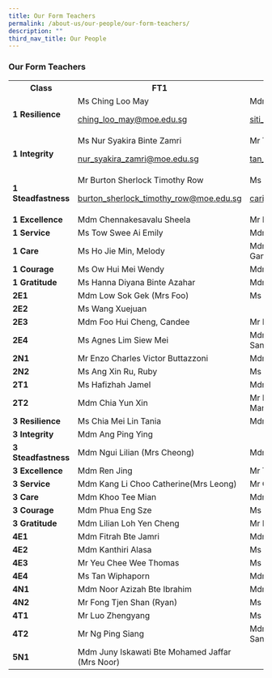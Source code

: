 ```yaml
---
title: Our Form Teachers
permalink: /about-us/our-people/our-form-teachers/
description: ""
third_nav_title: Our People
---
```

<h3>Our Form Teachers</h3>
<table style="width:100%">
<tbody>
<tr>
<th style="width:25%">Class</th>
<th style="width:40%">FT1</th>
<th style="width:40%">FT2</th>
</tr>
<tr>
	<td><strong>1 Resilience</strong></td>
<td>Ms Ching Loo May
	
[ching_loo_may@moe.edu.sg](ching_loo_may@moe.edu.sg)
</td>
<td>Mdm Siti Fatima Binte Azmi
	
[siti_fatima_bte_azmi@moe.edu.sg](siti_fatima_bte_azmi@moe.edu.sg)
</td>
</tr>
<tr>
	<td><strong>1 Integrity</strong></td>
<td>Ms Nur Syakira Binte Zamri

[nur_syakira_zamri@moe.edu.sg](nur_syakira_zamri@moe.edu.sg)
</td>
<td>Mr Tan Boon Seng
	
[tan_boon_seng_a@moe.edu.sg](tan_boon_seng_a@moe.edu.sg)
</td>
</tr>
<tr>
	<td><strong>1 Steadfastness</strong></td>
<td>Mr Burton Sherlock Timothy Row
	
[burton_sherlock_timothy_row@moe.edu.sg](burton_sherlock_timothy_row@moe.edu.sg)	
</td>
<td>Ms Carita Chew Meng
	
[carita_chew_meng@moe.edu.sg](carita_chew_meng@moe.edu.sg)
</td>
</tr>
	<tr>
		<td><strong>1 Excellence</strong></td>
<td>Mdm Chennakesavalu Sheela </td>
<td>Mr Mohamed Imran Bin Ishak</td>
</tr>
	<tr>
		<td><strong>1 Service</strong></td>
<td>Ms	Tow Swee Ai Emily</td>
<td>Mdm	Amelia Y Dizon</td>
</tr>
	<tr>
		<td><strong>1 Care</strong></td>
<td>Ms Ho Jie Min, Melody</td>
<td>Mdm	Nirmala d/o K Periyiah (Mrs Ganesan)</td>
</tr>
	<tr>
		<td><strong>1 Courage</strong></td>
<td>Ms Ow Hui Mei Wendy</td>
<td>Mdm	Kasturi d/o Manoselvam</td>
</tr>
	<tr>
		<td><strong>1 Gratitude</strong></td>
<td>Ms Hanna Diyana Binte Azahar</td>
<td>Mdm	Koh Pei Pei Jennifer</td>
</tr>
		<tr>
			<td><strong>2E1</strong> </td>
<td>Mdm	Low Sok Gek (Mrs Foo)</td>
<td>Ms Ng Hui Wen</td>
</tr>
		<tr>
			<td><strong>2E2</strong></td>
<td>Ms Wang Xuejuan</td>
<td></td>
</tr>
		<tr>
			<td><strong>2E3</strong></td>
<td>Mdm	Foo Hui Cheng, Candee</td>
<td>Mr Ng Qi Qin, Gary</td>
</tr>
		<tr>
			<td><strong>2E4</strong></td>
<td>Ms Agnes Lim Siew Mei</td>
<td>Mdm	Farhanah Binte Abdullah Sani</td>
</tr>
		<tr>
			<td><strong>2N1</strong></td>
<td>Mr Enzo Charles Victor Buttazzoni</td>
<td>Mdm	Puah Shi Hui Silia</td>
</tr>
		<tr>
			<td><strong>2N2</strong></td>
<td>Ms Ang Xin Ru, Ruby</td>
<td>Ms Chew Hui Leng Faith</td>
</tr>
		<tr>
			<td><strong>2T1</strong></td>
<td>Ms Hafizhah Jamel</td>
<td>Mdm	Phua Meng Hong</td>
</tr>
<tr>
	<td><strong>2T2</strong></td>
<td>Mdm Chia Yun Xin</td>
<td>Mr Mohamed Izwan Bin Abdul Manan</td>
</tr>
	<tr>
		<td><strong>3 Resilience</strong></td>
<td>Ms Chia Mei Lin Tania</td>
<td>Mdm Jiang Nan</td>
</tr>
	<tr>
		<td><strong>3 Integrity</strong></td>
<td>Mdm Ang Ping Ying</td>
<td></td>
</tr>
	<tr>
		<td><strong>3 Steadfastness</strong></td>
<td>Mdm	Ngui Lilian (Mrs Cheong)</td>
<td>Mdm Song Weina</td>
</tr>
	<tr>
		<td><strong>3 Excellence</strong></td>
<td>Mdm	Ren Jing</td>
<td>Mr Teo Chee Siong</td>
</tr>
	<tr>
		<td><strong>3 Service</strong></td>
<td>Mdm	Kang Li Choo Catherine(Mrs Leong)</td>
<td>Mr Chong Wensheng</td>
</tr>
	<tr>
		<td><strong>3 Care</strong></td>
<td>Mdm	Khoo Tee Mian</td>
<td>Mdm Lee Pei Ting Doris</td>
</tr>
	<tr>
		<td><strong>3 Courage</strong></td>
<td>Mdm	Phua Eng Sze</td>
<td>Ms Tsang Wing Han</td>
</tr>
	<tr>
		<td><strong>3 Gratitude</strong></td>
<td>Mdm	Lilian Loh Yen Cheng</td>
<td>Mr Marcus Lau Shao Yun</td>
</tr>
		<tr>
			<td><strong>4E1</strong></td>
<td>Mdm	Fitrah Bte Jamri</td>
<td>Mdm Azlin Bte Abdul Majid</td>
</tr>
		<tr>
			<td><strong>4E2</strong></td>
<td>Mdm	Kanthiri Alasa</td>
<td>Ms Theresa Ong Hwee Fang</td>
</tr>
		<tr>
			<td><strong>4E3</strong></td>
<td>Mr Yeu Chee Wee Thomas</td>
<td>Ms Zhang Yaqi</td>
</tr>
		<tr>
			<td><strong>4E4</strong></td>
<td>Ms Tan Wiphaporn</td>
<td>Mdm	Tay Liling </td>
</tr>
		<tr>
			<td><strong>4N1</strong></td>
<td>Mdm Noor Azizah Bte Ibrahim</td>
<td>Mdm	Seah Yen Sin</td>
</tr>
		<tr>
			<td><strong>4N2</strong></td>
<td>Mr Fong Tjen Shan (Ryan)</td>
<td>Ms Lui Ying Jien</td>
</tr>
		<tr>
			<td><strong>4T1</strong></td>
<td>Mr Luo Zhengyang</td>
<td>Ms Sumitha Padmanathan</td>
</tr>
		<tr>
			<td><strong>4T2</strong></td>
<td>Mr Ng Ping Siang</td>
<td>Mdm Santhi d/o Mutrawipillai Sanmugum</td>
</tr>
		<tr>
			<td><strong>5N1</strong></td>
<td>Mdm Juny Iskawati Bte Mohamed Jaffar (Mrs Noor)</td>
<td></td>
</tr>
</tbody>
</table>